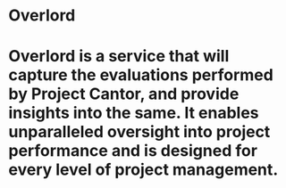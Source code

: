 
# Overlord
Overlord is a service that will capture the evaluations performed by Project Cantor, and provide insights into the same. It enables unparalleled oversight into project performance and is designed for every level of project management.
=======
